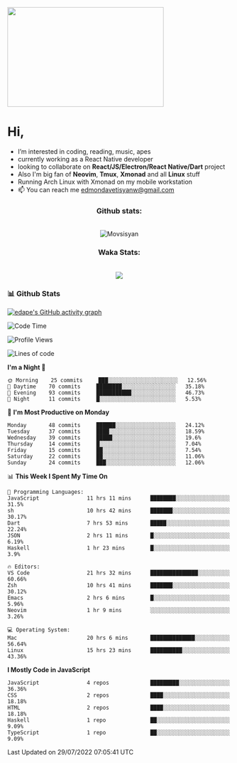 <kbd><img src="https://c.tenor.com/76XxFDBUu48AAAAC/frustrated-mad.gif" width="352" height="224" /></kbd>
#  Hi,
-  I’m interested in coding, reading, music, apes
-  currently working as a React Native developer
-  looking to collaborate on **React/JS/Electron/React Native/Dart** project
-  Also I'm big fan of **Neovim**, **Tmux**, **Xmonad** and all **Linux** stuff
-  Running Arch Linux with Xmonad on my mobile workstation
- 📫 You can reach me edmondavetisyanw@gmail.com
<!---
edavetisyan/edavetisyan is a ✨ special ✨ repository because its `README.md` (this file) appears on your GitHub profile.
You can click the Preview link to take a look at your changes.
--->
</div>
<div align="center">
  <h3>Github stats:</h3>
  <br>
  <img align="center" src="https://github-readme-streak-stats.herokuapp.com/?user=edavetisyan&theme=dark" alt="Movsisyan" />
</div>
<div align="center">
  <h3>Waka Stats:</h3>
  <br>
  <img src="https://github-readme-stats.vercel.app/api/wakatime?username=edape&theme=dark&layout=compact"></img>
</div>

### 📊 Github Stats

[![edape's GitHub activity graph](https://activity-graph.herokuapp.com/graph?username=edavetisyan&&theme=xcode)](https://github.com/edavetisyan)

<!--START_SECTION:waka-->
![Code Time](http://img.shields.io/badge/Code%20Time-601%20hrs%2035%20mins-blue)

![Profile Views](http://img.shields.io/badge/Profile%20Views-310-blue)

![Lines of code](https://img.shields.io/badge/From%20Hello%20World%20I%27ve%20Written-2%20Million%20lines%20of%20code-blue)

**I'm a Night 🦉** 

```text
🌞 Morning    25 commits     ███░░░░░░░░░░░░░░░░░░░░░░   12.56% 
🌆 Daytime    70 commits     ████████░░░░░░░░░░░░░░░░░   35.18% 
🌃 Evening    93 commits     ███████████░░░░░░░░░░░░░░   46.73% 
🌙 Night      11 commits     █░░░░░░░░░░░░░░░░░░░░░░░░   5.53%

```
📅 **I'm Most Productive on Monday** 

```text
Monday       48 commits     ██████░░░░░░░░░░░░░░░░░░░   24.12% 
Tuesday      37 commits     ████░░░░░░░░░░░░░░░░░░░░░   18.59% 
Wednesday    39 commits     █████░░░░░░░░░░░░░░░░░░░░   19.6% 
Thursday     14 commits     █░░░░░░░░░░░░░░░░░░░░░░░░   7.04% 
Friday       15 commits     ██░░░░░░░░░░░░░░░░░░░░░░░   7.54% 
Saturday     22 commits     ██░░░░░░░░░░░░░░░░░░░░░░░   11.06% 
Sunday       24 commits     ███░░░░░░░░░░░░░░░░░░░░░░   12.06%

```


📊 **This Week I Spent My Time On** 

```text
💬 Programming Languages: 
JavaScript               11 hrs 11 mins      ████████░░░░░░░░░░░░░░░░░   31.5% 
sh                       10 hrs 42 mins      ███████░░░░░░░░░░░░░░░░░░   30.17% 
Dart                     7 hrs 53 mins       █████░░░░░░░░░░░░░░░░░░░░   22.24% 
JSON                     2 hrs 11 mins       █░░░░░░░░░░░░░░░░░░░░░░░░   6.19% 
Haskell                  1 hr 23 mins        █░░░░░░░░░░░░░░░░░░░░░░░░   3.9%

🔥 Editors: 
VS Code                  21 hrs 32 mins      ███████████████░░░░░░░░░░   60.66% 
Zsh                      10 hrs 41 mins      ███████░░░░░░░░░░░░░░░░░░   30.12% 
Emacs                    2 hrs 6 mins        █░░░░░░░░░░░░░░░░░░░░░░░░   5.96% 
Neovim                   1 hr 9 mins         ░░░░░░░░░░░░░░░░░░░░░░░░░   3.26%

💻 Operating System: 
Mac                      20 hrs 6 mins       ██████████████░░░░░░░░░░░   56.64% 
Linux                    15 hrs 23 mins      ██████████░░░░░░░░░░░░░░░   43.36%

```

**I Mostly Code in JavaScript** 

```text
JavaScript               4 repos             █████████░░░░░░░░░░░░░░░░   36.36% 
CSS                      2 repos             ████░░░░░░░░░░░░░░░░░░░░░   18.18% 
HTML                     2 repos             ████░░░░░░░░░░░░░░░░░░░░░   18.18% 
Haskell                  1 repo              ██░░░░░░░░░░░░░░░░░░░░░░░   9.09% 
TypeScript               1 repo              ██░░░░░░░░░░░░░░░░░░░░░░░   9.09%

```



 Last Updated on 29/07/2022 07:05:41 UTC
<!--END_SECTION:waka-->
